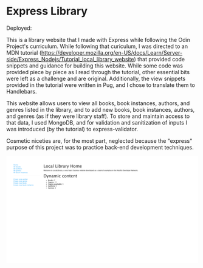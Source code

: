 # Express Library 

Deployed: 

This is a library website that I made with Express while following the Odin Project's curriculum. While following that curiculum, I was directed to an MDN tutorial (https://developer.mozilla.org/en-US/docs/Learn/Server-side/Express_Nodejs/Tutorial_local_library_website) that provided code snippets and guidance for building this website. While some code was provided piece by piece as I read through the tutorial, other essential bits were left as a challenge and are original. Additionally, the view snippets provided in the tutorial were written in Pug, and I chose to translate them to Handlebars. 

This website allows users to view all books, book instances, authors, and genres listed in the library, and to add new books, book instances, authors, and genres (as if they were library staff). To store and maintain access to that data, I used MongoDB, and for validation and sanitization of inputs I was introduced (by the tutorial) to express-validator. 

Cosmetic niceties are, for the most part, neglected because the "express" purpose of this project was to practice back-end development techniques. 

![](./public/images/Express-Library-Screenshot.png)